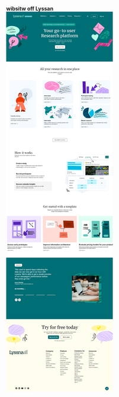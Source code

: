 <b>wibsitw off Lyssan</b>
<br>
![image alt](https://github.com/Huzaifa-the-programmer/Lyssna/blob/9d577954605aa046affb26e9d4986c255b3f9ba2/Lyssan.jpeg)
